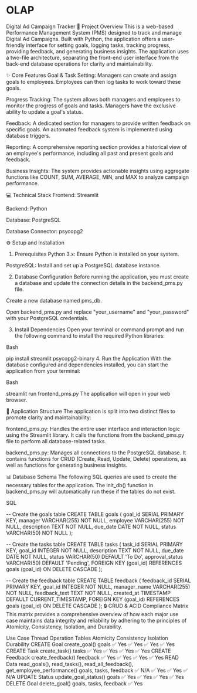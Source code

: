# OLAP
Digital Ad Campaign Tracker
📄 Project Overview
This is a web-based Performance Management System (PMS) designed to track and manage Digital Ad Campaigns. Built with Python, the application offers a user-friendly interface for setting goals, logging tasks, tracking progress, providing feedback, and generating business insights. The application uses a two-file architecture, separating the front-end user interface from the back-end database operations for clarity and maintainability.

✨ Core Features
Goal & Task Setting: Managers can create and assign goals to employees. Employees can then log tasks to work toward these goals.

Progress Tracking: The system allows both managers and employees to monitor the progress of goals and tasks. Managers have the exclusive ability to update a goal's status.

Feedback: A dedicated section for managers to provide written feedback on specific goals. An automated feedback system is implemented using database triggers.

Reporting: A comprehensive reporting section provides a historical view of an employee's performance, including all past and present goals and feedback.

Business Insights: The system provides actionable insights using aggregate functions like COUNT, SUM, AVERAGE, MIN, and MAX to analyze campaign performance.

💻 Technical Stack
Frontend: Streamlit

Backend: Python

Database: PostgreSQL

Database Connector: psycopg2

⚙️ Setup and Installation
1. Prerequisites
Python 3.x: Ensure Python is installed on your system.

PostgreSQL: Install and set up a PostgreSQL database instance.

2. Database Configuration
Before running the application, you must create a database and update the connection details in the backend_pms.py file.

Create a new database named pms_db.

Open backend_pms.py and replace "your_username" and "your_password" with your PostgreSQL credentials.

3. Install Dependencies
Open your terminal or command prompt and run the following command to install the required Python libraries:

Bash

pip install streamlit psycopg2-binary
4. Run the Application
With the database configured and dependencies installed, you can start the application from your terminal:

Bash

streamlit run frontend_pms.py
The application will open in your web browser.

📁 Application Structure
The application is split into two distinct files to promote clarity and maintainability:

frontend_pms.py: Handles the entire user interface and interaction logic using the Streamlit library. It calls the functions from the backend_pms.py file to perform all database-related tasks.

backend_pms.py: Manages all connections to the PostgreSQL database. It contains functions for CRUD (Create, Read, Update, Delete) operations, as well as functions for generating business insights.

📊 Database Schema
The following SQL queries are used to create the necessary tables for the application. The init_db() function in backend_pms.py will automatically run these if the tables do not exist.

SQL

-- Create the goals table
CREATE TABLE goals (
    goal_id SERIAL PRIMARY KEY,
    manager VARCHAR(255) NOT NULL,
    employee VARCHAR(255) NOT NULL,
    description TEXT NOT NULL,
    due_date DATE NOT NULL,
    status VARCHAR(50) NOT NULL
);

-- Create the tasks table
CREATE TABLE tasks (
    task_id SERIAL PRIMARY KEY,
    goal_id INTEGER NOT NULL,
    description TEXT NOT NULL,
    due_date DATE NOT NULL,
    status VARCHAR(50) DEFAULT 'To Do',
    approval_status VARCHAR(50) DEFAULT 'Pending',
    FOREIGN KEY (goal_id) REFERENCES goals (goal_id) ON DELETE CASCADE
);

-- Create the feedback table
CREATE TABLE feedback (
    feedback_id SERIAL PRIMARY KEY,
    goal_id INTEGER NOT NULL,
    manager_name VARCHAR(255) NOT NULL,
    feedback_text TEXT NOT NULL,
    created_at TIMESTAMP DEFAULT CURRENT_TIMESTAMP,
    FOREIGN KEY (goal_id) REFERENCES goals (goal_id) ON DELETE CASCADE
);
🔒 CRUD & ACID Compliance Matrix
This matrix provides a comprehensive overview of how each major use case maintains data integrity and reliability by adhering to the principles of Atomicity, Consistency, Isolation, and Durability.

Use Case	Thread Operation	Tables	Atomicity	Consistency	Isolation	Durability
CREATE Goal	create_goal()	goals	✅ Yes	✅ Yes	✅ Yes	✅ Yes
CREATE Task	create_task()	tasks	✅ Yes	✅ Yes	✅ Yes	✅ Yes
CREATE Feedback	create_feedback()	feedback	✅ Yes	✅ Yes	✅ Yes	✅ Yes
READ Data	read_goals(), read_tasks(), read_all_feedback(), get_employee_performance()	goals, tasks, feedback	✅ N/A	✅ Yes	✅ Yes	✅ N/A
UPDATE Status	update_goal_status()	goals	✅ Yes	✅ Yes	✅ Yes	✅ Yes
DELETE Goal	delete_goal()	goals, tasks, feedback	✅ Yes

